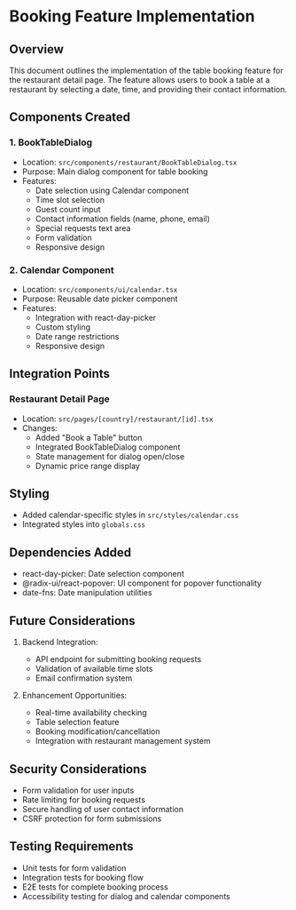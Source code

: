 # Booking Feature Implementation

## Overview

This document outlines the implementation of the table booking feature for the restaurant detail page. The feature allows users to book a table at a restaurant by selecting a date, time, and providing their contact information.

## Components Created

### 1. BookTableDialog

- Location: `src/components/restaurant/BookTableDialog.tsx`
- Purpose: Main dialog component for table booking
- Features:
  - Date selection using Calendar component
  - Time slot selection
  - Guest count input
  - Contact information fields (name, phone, email)
  - Special requests text area
  - Form validation
  - Responsive design

### 2. Calendar Component

- Location: `src/components/ui/calendar.tsx`
- Purpose: Reusable date picker component
- Features:
  - Integration with react-day-picker
  - Custom styling
  - Date range restrictions
  - Responsive design

## Integration Points

### Restaurant Detail Page

- Location: `src/pages/[country]/restaurant/[id].tsx`
- Changes:
  - Added "Book a Table" button
  - Integrated BookTableDialog component
  - State management for dialog open/close
  - Dynamic price range display

## Styling

- Added calendar-specific styles in `src/styles/calendar.css`
- Integrated styles into `globals.css`

## Dependencies Added

- react-day-picker: Date selection component
- @radix-ui/react-popover: UI component for popover functionality
- date-fns: Date manipulation utilities

## Future Considerations

1. Backend Integration:

   - API endpoint for submitting booking requests
   - Validation of available time slots
   - Email confirmation system

2. Enhancement Opportunities:
   - Real-time availability checking
   - Table selection feature
   - Booking modification/cancellation
   - Integration with restaurant management system

## Security Considerations

- Form validation for user inputs
- Rate limiting for booking requests
- Secure handling of user contact information
- CSRF protection for form submissions

## Testing Requirements

- Unit tests for form validation
- Integration tests for booking flow
- E2E tests for complete booking process
- Accessibility testing for dialog and calendar components
